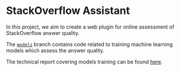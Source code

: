# StackOverflow Assistant

In this project, we aim to create a web plugin for online assessment of StackOverflow answer quality.

The [`models`](https://github.com/BunnyNoBugs/ods-nlp-stackoverflow-project/tree/models) branch contains code related to training machine learning models which assess the answer quality.

The technical report covering models training can be found [here](https://www.overleaf.com/read/vyjpjgdrbysv#5e7e60).
